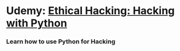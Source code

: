 # Udemy: [Ethical Hacking: Hacking with Python](https://www.udemy.com/course/ethical-hacking-hacking-with-python/)
### Learn how to use Python for Hacking
